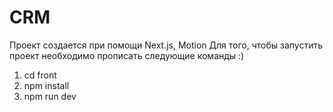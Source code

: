 # CRM
Проект создается при помощи Next.js, Motion
Для того, чтобы запустить проект необходимо прописать следующие команды :)
1. cd front
2. npm install
3. npm run dev
   
